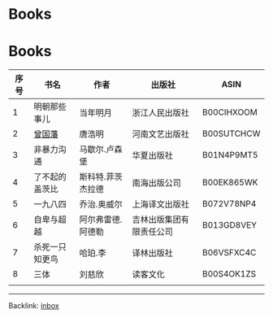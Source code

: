 # Books


# Books

| 序号 | 书名             | 作者              | 出版社                   | ASIN       |
|------|------------------|-------------------|--------------------------|------------|
| 1    | 明朝那些事儿     | 当年明月          | 浙江人民出版社           | B00CIHXOOM |
| 2    | [曾国藩](曾国藩) | 唐浩明            | 河南文艺出版社           | B00SUTCHCW |
| 3    | 非暴力沟通       | 马歇尔.卢森堡     | 华夏出版社               | B01N4P9MT5 |
| 4    | 了不起的盖茨比   | 斯科特.菲茨杰拉德 | 南海出版公司             | B00EK865WK |
| 5    | 一九八四         | 乔治.奥威尔       | 上海译文出版社           | B072V78NP4 |
| 6    | 自卑与超越       | 阿尔弗雷德.阿德勒 | 吉林出版集团有限责任公司 | B013GD8VEY |
| 7    | 杀死一只知更鸟   | 哈珀.李           | 译林出版社               | B06VSFXC4C |
| 8    | 三体             | 刘慈欣            | 读客文化                 | B00S4OK1ZS |
|      |                  |                   |                          |            |

---
Backlink: [inbox](/inbox)

